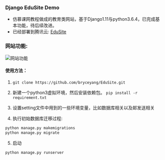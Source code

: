 ### Django EduSite Demo

- 仿慕课网教程做成的教育类网站，基于Django1.11与python3.6.4，已完成基本功能，待后续改进。
- 已经部署到腾讯云: [EduSite](http://www.djangoflask.cn)

### 网站功能:

![网站功能](http://oq782gkz3.bkt.clouddn.com/site_func.png)

#### 使用方法：

1. `git clone https://github.com/bryceyang/EduSite.git`

2. 新建一个python3虚拟环境，然后安装依赖包。
```pip install -r requirement.txt```

3. 设置setting文件中用到的一些环境变量，比如数据库相关以及邮发送相关

4. 执行初始数据库迁移过程:
```python
python manage.py makemigrations
python manage.py migrate
```

5. 启动
```python
python manage.py runserver
```
